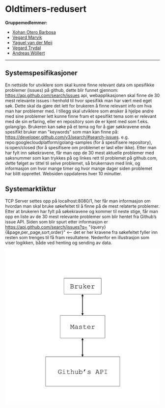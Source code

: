 # Oldtimers-redusert

 **Gruppemedlemmer:**
 
 * [Xohan Otero Barbosa](https://github.com/galirousa)
 * [Vegard Marvik](https://github.com/VMarvik)
 * [Yaguel van der Meij](https://github.com/Yaguel)
 * [Vegard Trydal](https://github.com/vegart13)
 * [Andreas Wöllert](https://github.com/Razqel)
 
 ----
 
 ## Systemspesifikasjoner
 
En nettside for utviklere som skal kunne finne relevant data om spesifikke problemer (issues) på github, dette blir funnet gjennom: https://api.github.com/search/issues api, webapplikasjonen skal finne de 30 mest relevante issues i henhold til hvor spesifikk man har vært med eget søk. Dette skal da gjøre det lett for brukeren å finne relevant info om hva man har problemer med. 
I tillegg skal utviklere som ønsker å hjelpe andre med sine problemer lett kunne finne fram et spesifikt tema som er relevant med de sin erfaring, eller en repository som de er kjent med som f.eks. golang/go.
Brukeren kan søke på et tema og for å gjør søkkravene enda spesifikt bruker man "keywords" som man kan finne på: https://developer.github.com/v3/search/#search-issues. 
e.g. repo:googlecloudplatform/golang-samples (for å spesifisere repository), is:open/closed (for å spesifisere om problemet er løst eller ikke).
Etter man har fylt inn søkekravene, får man opp de 30 mest aktuelle problemer med saksnummer som kan trykkes på og linkes rett til problemet på github.com, dette følget av tittel til selve problemet, så brukernavn med link, og informasjon om hvor mange timer og hvor mange dager siden problemet har blitt opprettet. Websiden oppdateres hver 10 minutter.

## Systemarktiktur 

TCP Server settes opp på localhost:8080/1, her får man informasjon om hvordan man skal bruke 
søkefeltet til å finne på de mest relaterte problemer. Etter at brukeren har fylt på søkekravene 
og kommer til neste stige, får man opp en liste av de 30 mest relevante problemer som blir 
hentet fra Github’s issue API. 
Siden som blir spurt etter informasjon er
https://api.github.com/search/issues?q= "{query}{&page,per_page,sort,order}" <-- det er her 
kravene fra søkefeltet fyller inn resten som trenges til få fram resultatene.
Nedenfor en illustrasjon som viser logikken, både ved henting og sending av data. 

![Systemarkitektur](https://github.com/Razqel/Oldtimers-redusert/blob/master/Oblig4/Github/image/Structure.png)







